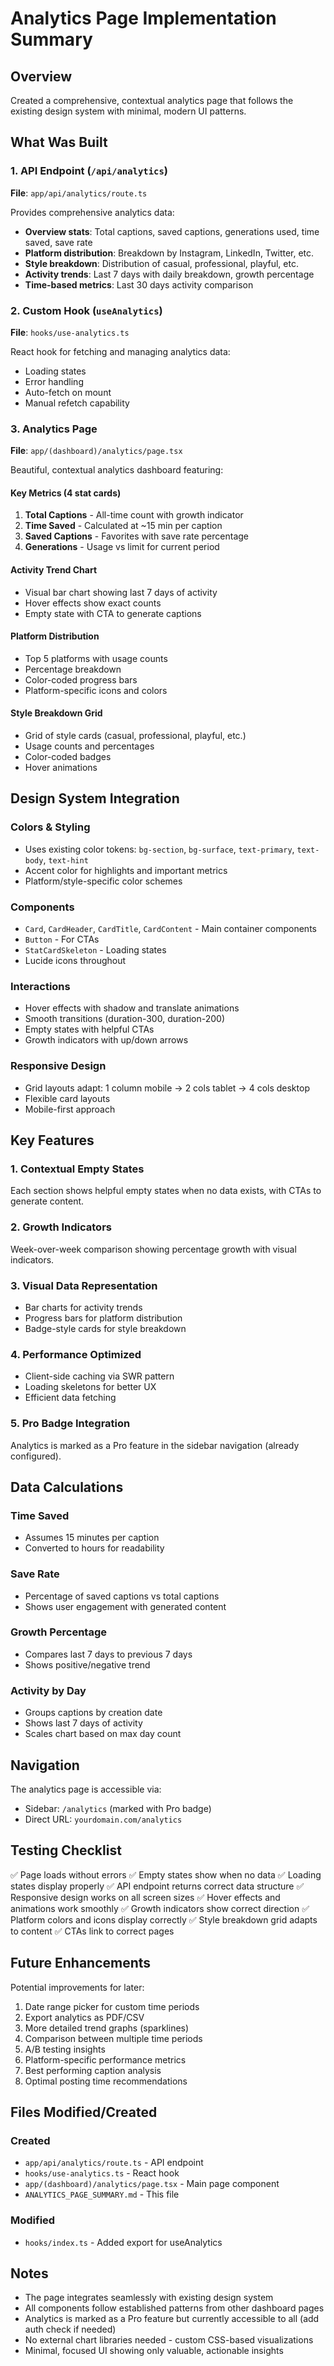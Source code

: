 # Analytics Page Implementation Summary

## Overview

Created a comprehensive, contextual analytics page that follows the existing design system with minimal, modern UI patterns.

## What Was Built

### 1. API Endpoint (`/api/analytics`)

**File**: `app/api/analytics/route.ts`

Provides comprehensive analytics data:

- **Overview stats**: Total captions, saved captions, generations used, time saved, save rate
- **Platform distribution**: Breakdown by Instagram, LinkedIn, Twitter, etc.
- **Style breakdown**: Distribution of casual, professional, playful, etc.
- **Activity trends**: Last 7 days with daily breakdown, growth percentage
- **Time-based metrics**: Last 30 days activity comparison

### 2. Custom Hook (`useAnalytics`)

**File**: `hooks/use-analytics.ts`

React hook for fetching and managing analytics data:

- Loading states
- Error handling
- Auto-fetch on mount
- Manual refetch capability

### 3. Analytics Page

**File**: `app/(dashboard)/analytics/page.tsx`

Beautiful, contextual analytics dashboard featuring:

#### Key Metrics (4 stat cards)

1. **Total Captions** - All-time count with growth indicator
2. **Time Saved** - Calculated at ~15 min per caption
3. **Saved Captions** - Favorites with save rate percentage
4. **Generations** - Usage vs limit for current period

#### Activity Trend Chart

- Visual bar chart showing last 7 days of activity
- Hover effects show exact counts
- Empty state with CTA to generate captions

#### Platform Distribution

- Top 5 platforms with usage counts
- Percentage breakdown
- Color-coded progress bars
- Platform-specific icons and colors

#### Style Breakdown Grid

- Grid of style cards (casual, professional, playful, etc.)
- Usage counts and percentages
- Color-coded badges
- Hover animations

## Design System Integration

### Colors & Styling

- Uses existing color tokens: `bg-section`, `bg-surface`, `text-primary`, `text-body`, `text-hint`
- Accent color for highlights and important metrics
- Platform/style-specific color schemes

### Components

- `Card`, `CardHeader`, `CardTitle`, `CardContent` - Main container components
- `Button` - For CTAs
- `StatCardSkeleton` - Loading states
- Lucide icons throughout

### Interactions

- Hover effects with shadow and translate animations
- Smooth transitions (duration-300, duration-200)
- Empty states with helpful CTAs
- Growth indicators with up/down arrows

### Responsive Design

- Grid layouts adapt: 1 column mobile → 2 cols tablet → 4 cols desktop
- Flexible card layouts
- Mobile-first approach

## Key Features

### 1. Contextual Empty States

Each section shows helpful empty states when no data exists, with CTAs to generate content.

### 2. Growth Indicators

Week-over-week comparison showing percentage growth with visual indicators.

### 3. Visual Data Representation

- Bar charts for activity trends
- Progress bars for platform distribution
- Badge-style cards for style breakdown

### 4. Performance Optimized

- Client-side caching via SWR pattern
- Loading skeletons for better UX
- Efficient data fetching

### 5. Pro Badge Integration

Analytics is marked as a Pro feature in the sidebar navigation (already configured).

## Data Calculations

### Time Saved

- Assumes 15 minutes per caption
- Converted to hours for readability

### Save Rate

- Percentage of saved captions vs total captions
- Shows user engagement with generated content

### Growth Percentage

- Compares last 7 days to previous 7 days
- Shows positive/negative trend

### Activity by Day

- Groups captions by creation date
- Shows last 7 days of activity
- Scales chart based on max day count

## Navigation

The analytics page is accessible via:

- Sidebar: `/analytics` (marked with Pro badge)
- Direct URL: `yourdomain.com/analytics`

## Testing Checklist

✅ Page loads without errors
✅ Empty states show when no data
✅ Loading states display properly
✅ API endpoint returns correct data structure
✅ Responsive design works on all screen sizes
✅ Hover effects and animations work smoothly
✅ Growth indicators show correct direction
✅ Platform colors and icons display correctly
✅ Style breakdown grid adapts to content
✅ CTAs link to correct pages

## Future Enhancements

Potential improvements for later:

1. Date range picker for custom time periods
2. Export analytics as PDF/CSV
3. More detailed trend graphs (sparklines)
4. Comparison between multiple time periods
5. A/B testing insights
6. Platform-specific performance metrics
7. Best performing caption analysis
8. Optimal posting time recommendations

## Files Modified/Created

### Created

- `app/api/analytics/route.ts` - API endpoint
- `hooks/use-analytics.ts` - React hook
- `app/(dashboard)/analytics/page.tsx` - Main page component
- `ANALYTICS_PAGE_SUMMARY.md` - This file

### Modified

- `hooks/index.ts` - Added export for useAnalytics

## Notes

- The page integrates seamlessly with existing design system
- All components follow established patterns from other dashboard pages
- Analytics is marked as a Pro feature but currently accessible to all (add auth check if needed)
- No external chart libraries needed - custom CSS-based visualizations
- Minimal, focused UI showing only valuable, actionable insights
